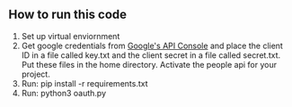 ## How to run this code
1. Set up virtual enviornment
2. Get google credentials from [Google's API Console](https://console.developers.google.com/apis) and place the client ID in a file called key.txt and the client secret in a file called secret.txt. Put these files in the home directory. Activate the people api for your project.
3. Run: pip install -r requirements.txt
4. Run: python3 oauth.py
